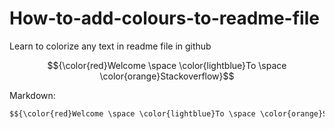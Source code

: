 # How-to-add-colours-to-readme-file

Learn to colorize any text in readme file in github

$${\color{red}Welcome \space \color{lightblue}To \space \color{orange}Stackoverflow}$$

Markdown:   

```python
$${\color{red}Welcome \space \color{lightblue}To \space \color{orange}Stackoverflow}$$
